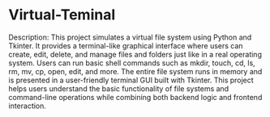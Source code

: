 # Virtual-Teminal 
Description:
This project simulates a virtual file system using Python and Tkinter. It provides a terminal-like graphical interface where users can create, edit, delete, and manage files and folders just like in a real operating system. Users can run basic shell commands such as mkdir, touch, cd, ls, rm, mv, cp, open, edit, and more. The entire file system runs in memory and is presented in a user-friendly terminal GUI built with Tkinter. This project helps users understand the basic functionality of file systems and command-line operations while combining both backend logic and frontend interaction.
